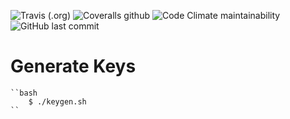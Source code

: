 ![Travis (.org)](https://img.shields.io/travis/lenileiro/postgresDB.svg?style=for-the-badge)
![Coveralls github](https://img.shields.io/coveralls/github/lenileiro/postgresDB.svg?style=for-the-badge)
![Code Climate maintainability](https://img.shields.io/codeclimate/maintainability/lenileiro/postgresDB.svg?style=for-the-badge)
![GitHub last commit](https://img.shields.io/github/last-commit/lenileiro/postgresDB.svg?style=for-the-badge)

# Generate Keys
    ``bash
        $ ./keygen.sh
    ``

